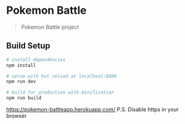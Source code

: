 # Pokemon Battle

> Pokemon Battle project

## Build Setup

``` bash
# install dependencies
npm install

# serve with hot reload at localhost:8080
npm run dev

# build for production with minification
npm run build
```

https://pokemon-battleapp.herokuapp.com/ P.S. Disable https in your browser